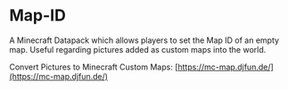 # Map-ID
A Minecraft Datapack which allows players to set the Map ID of an empty map.
Useful regarding pictures added as custom maps into the world.

Convert Pictures to Minecraft Custom Maps: [https://mc-map.djfun.de/](https://mc-map.djfun.de/)
